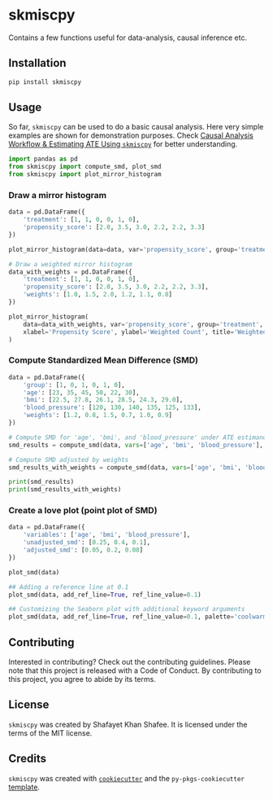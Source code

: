# skmiscpy

Contains a few functions useful for data-analysis, causal inference etc.

## Installation

```bash
pip install skmiscpy
```

## Usage

So far, `skmiscpy` can be used to do a basic causal analysis. Here very simple examples are shown for demonstration purposes.
Check [Causal Analysis Workflow & Estimating ATE Using `skmiscpy`](https://skmiscpy.readthedocs.io/en/latest/example.html) for
better understanding.

``` python
import pandas as pd
from skmiscpy import compute_smd, plot_smd
from skmiscpy import plot_mirror_histogram
```

### Draw a mirror histogram

``` python
data = pd.DataFrame({
    'treatment': [1, 1, 0, 0, 1, 0],
    'propensity_score': [2.0, 3.5, 3.0, 2.2, 2.2, 3.3]
})

plot_mirror_histogram(data=data, var='propensity_score', group='treatment')

# Draw a weighted mirror histogram
data_with_weights = pd.DataFrame({
    'treatment': [1, 1, 0, 0, 1, 0],
    'propensity_score': [2.0, 3.5, 3.0, 2.2, 2.2, 3.3],
    'weights': [1.0, 1.5, 2.0, 1.2, 1.1, 0.8]
})

plot_mirror_histogram(
    data=data_with_weights, var='propensity_score', group='treatment', weights='weights',
    xlabel='Propensity Score', ylabel='Weighted Count', title='Weighted Mirror Histogram'
)
```
### Compute Standardized Mean Difference (SMD)

``` python
data = pd.DataFrame({
    'group': [1, 0, 1, 0, 1, 0],
    'age': [23, 35, 45, 50, 22, 30],
    'bmi': [22.5, 27.8, 26.1, 28.5, 24.3, 29.0],
    'blood_pressure': [120, 130, 140, 135, 125, 133],
    'weights': [1.2, 0.8, 1.5, 0.7, 1.0, 0.9]
})

# Compute SMD for 'age', 'bmi', and 'blood_pressure' under ATE estimand
smd_results = compute_smd(data, vars=['age', 'bmi', 'blood_pressure'], group='group', estimand='ATE')

# Compute SMD adjusted by weights
smd_results_with_weights = compute_smd(data, vars=['age', 'bmi', 'blood_pressure'], group='group', wt_var='weights')

print(smd_results)
print(smd_results_with_weights)
```

### Create a love plot (point plot of SMD)

``` python
data = pd.DataFrame({
    'variables': ['age', 'bmi', 'blood_pressure'],
    'unadjusted_smd': [0.25, 0.4, 0.1],
    'adjusted_smd': [0.05, 0.2, 0.08]
})

plot_smd(data)

## Adding a reference line at 0.1
plot_smd(data, add_ref_line=True, ref_line_value=0.1)

## Customizing the Seaborn plot with additional keyword arguments
plot_smd(data, add_ref_line=True, ref_line_value=0.1, palette='coolwarm', markers=['o', 's'])

```

## Contributing

Interested in contributing? Check out the contributing guidelines. Please note that this project is released with a Code of Conduct. By contributing to this project, you agree to abide by its terms.

## License

`skmiscpy` was created by Shafayet Khan Shafee. It is licensed under the terms of the MIT license.

## Credits

`skmiscpy` was created with [`cookiecutter`](https://cookiecutter.readthedocs.io/en/latest/) and the `py-pkgs-cookiecutter` [template](https://github.com/py-pkgs/py-pkgs-cookiecutter).
